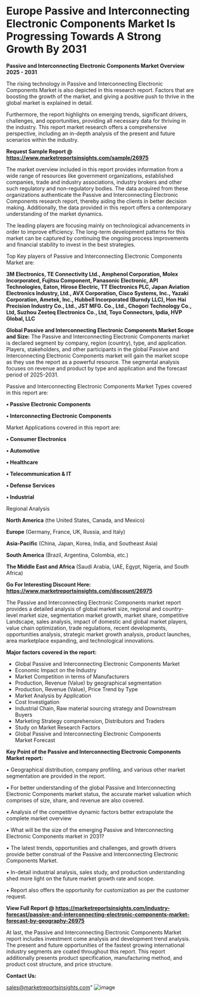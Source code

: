  # Europe Passive and Interconnecting Electronic Components Market Is Progressing Towards A Strong Growth By 2031

<Strong> Passive and Interconnecting Electronic Components Market Overview 2025 - 2031</strong>

The rising technology in Passive and Interconnecting Electronic Components Market is also depicted in this research report. Factors that are boosting the growth of the market, and giving a positive push to thrive in the global market is explained in detail.

Furthermore, the report highlights on emerging trends, significant drivers, challenges, and opportunities, providing all necessary data for thriving in the industry. This report market research offers a comprehensive perspective, including an in-depth analysis of the present and future scenarios within the industry.

<strong>Request Sample Report @ <a href=https://www.marketreportsinsights.com/sample/26975>https://www.marketreportsinsights.com/sample/26975</a></strong>

The market overview included in this report provides information from a wide range of resources like government organizations, established companies, trade and industry associations, industry brokers and other such regulatory and non-regulatory bodies. The data acquired from these organizations authenticate the Passive and Interconnecting Electronic Components research report, thereby aiding the clients in better decision making. Additionally, the data provided in this report offers a contemporary understanding of the market dynamics.

The leading players are focusing mainly on technological advancements in order to improve efficiency. The long-term development patterns for this market can be captured by continuing the ongoing process improvements and financial stability to invest in the best strategies.

Top Key players of Passive and Interconnecting Electronic Components Market are:

<strong>3M Electronics, TE Connectivity Ltd., Amphenol Corporation, Molex Incorporated, Fujitsu Component, Panasonic Electronic, API Technologies, Eaton, Hirose Electric, TT Electronics PLC, Japan Aviation Electronics Industry, Ltd., AVX Corporation, Cisco Systems, Inc., Yazaki Corporation, Ametek, Inc., Hubbell Incorporated (Burndy LLC), Hon Hai Precision Industry Co., Ltd., JST MFG. Co., Ltd., Chogori Technology Co., Ltd, Suzhou Zeeteq Electronics Co., Ltd, Toyo Connectors, Ipdia, HVP Global, LLC</strong>

<strong><b>Global Passive and Interconnecting Electronic Components Market Scope and Size:</b></strong>
The Passive and Interconnecting Electronic Components market is declared segment by company, region (country), type, and application. Players, stakeholders, and other participants in the global Passive and Interconnecting Electronic Components market will gain the market scope as they use the report as a powerful resource. The segmental analysis focuses on revenue and product by type and application and the forecast period of 2025-2031.

Passive and Interconnecting Electronic Components Market Types covered in this report are:

<strong>• Passive Electronic Components

• Interconnecting Electronic Components</strong>

Market Applications covered in this report are:

<strong>• Consumer Electronics

• Automotive

• Healthcare

• Telecommunication & IT

• Defense Services

• Industrial</strong> 

Regional Analysis

<strong>North America</strong> (the United States, Canada, and Mexico)

<strong>Europe</strong> (Germany, France, UK, Russia, and Italy)

<strong>Asia-Pacific</strong> (China, Japan, Korea, India, and Southeast Asia)

<strong>South America</strong> (Brazil, Argentina, Colombia, etc.)

<strong>The Middle East and Africa</strong> (Saudi Arabia, UAE, Egypt, Nigeria, and South Africa)

<strong>Go For Interesting Discount Here: <a href=https://www.marketreportsinsights.com/discount/26975>https://www.marketreportsinsights.com/discount/26975</a></strong>

The Passive and Interconnecting Electronic Components market report provides a detailed analysis of global market size, regional and country-level market size, segmentation market growth, market share, competitive Landscape, sales analysis, impact of domestic and global market players, value chain optimization, trade regulations, recent developments, opportunities analysis, strategic market growth analysis, product launches, area marketplace expanding, and technological innovations.

<strong><b>Major factors covered in the report:</b></strong>
<ul>
  <li>Global Passive and Interconnecting Electronic Components Market </li>
  <li>Economic Impact on the Industry</li>
  <li>Market Competition in terms of Manufacturers</li>
  <li>Production, Revenue (Value) by geographical segmentation</li>
  <li>Production, Revenue (Value), Price Trend by Type</li>
  <li>Market Analysis by Application</li>
  <li>Cost Investigation</li>
  <li>Industrial Chain, Raw material sourcing strategy and Downstream Buyers</li>
  <li>Marketing Strategy comprehension, Distributors and Traders</li>
  <li>Study on Market Research Factors</li>
  <li>Global Passive and Interconnecting Electronic Components Market Forecast</li>
</ul>

<strong><b>Key Point of the Passive and Interconnecting Electronic Components Market report:</b></strong>

• Geographical distribution, company profiling, and various other market segmentation are provided in the report.

• For better understanding of the global Passive and Interconnecting Electronic Components market status, the accurate market valuation which comprises of size, share, and revenue are also covered.

• Analysis of the competitive dynamic factors better extrapolate the complete market overview

• What will be the size of the emerging Passive and Interconnecting Electronic Components market in 2031?

• The latest trends, opportunities and challenges, and growth drivers provide better construal of the Passive and Interconnecting Electronic Components Market.

• In-detail industrial analysis, sales study, and production understanding shed more light on the future market growth rate and scope.

• Report also offers the opportunity for customization as per the customer request.

<strong><b>View Full Report @ <a href=https://marketreportsinsights.com/industry-forecast/passive-and-interconnecting-electronic-components-market-forecast-by-geography-26975>https://marketreportsinsights.com/industry-forecast/passive-and-interconnecting-electronic-components-market-forecast-by-geography-26975</a></b></strong>


At last, the Passive and Interconnecting Electronic Components Market report includes investment come analysis and development trend analysis. The present and future opportunities of the fastest growing international industry segments are coated throughout this report. This report additionally presents product specification, manufacturing method, and product cost structure, and price structure.

<strong>Contact Us:</strong>

sales@marketreportsinsights.com"
![image](https://github.com/user-attachments/assets/f6d23b54-fbb6-43be-a84a-40d8f5fb5f5c)
